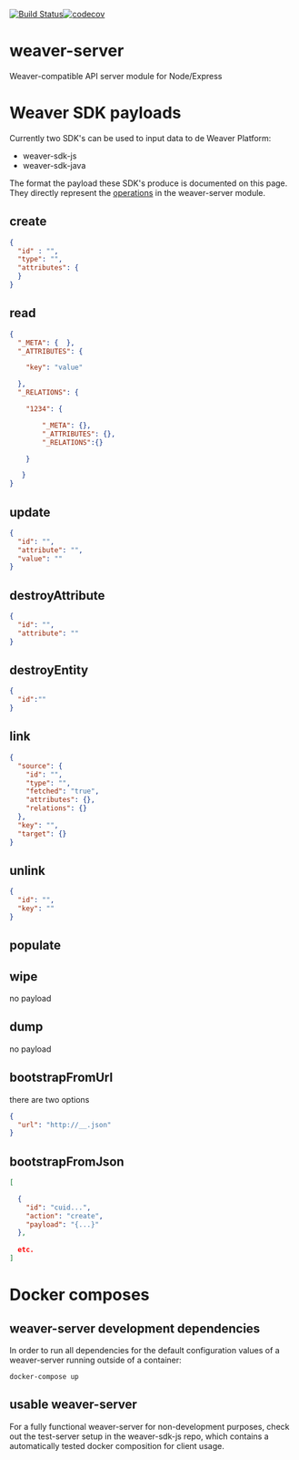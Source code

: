 [![Build Status](https://secure.travis-ci.org/weaverplatform/weaver-server.png?branch=master)](http://travis-ci.org/weaverplatform/weaver-server)[![codecov](https://codecov.io/gh/weaverplatform/weaver-server/branch/master/graph/badge.svg)](https://codecov.io/gh/weaverplatform/weaver-server)
# weaver-server
Weaver-compatible API server module for Node/Express


# Weaver SDK payloads

Currently two SDK's can be used to input data to de Weaver Platform:

  * weaver-sdk-js
  * weaver-sdk-java
  
The format the payload these SDK's produce is documented on this page. They directly represent the [operations](https://github.com/weaverplatform/weaver-server/blob/master/src/operations.coffee) in the weaver-server module.

## create

```json
{
  "id" : "",
  "type": "",
  "attributes": {
  }
}
```

## read

```json
{
  "_META": {  },
  "_ATTRIBUTES": {

    "key": "value"

  },
  "_RELATIONS": {

    "1234": {

        "_META": {},
        "_ATTRIBUTES": {},
        "_RELATIONS":{}

    }

   }
}
```

## update

```json
{
  "id": "",
  "attribute": "",
  "value": ""
}
```

## destroyAttribute
```json
{
  "id": "",
  "attribute": ""
}
```

## destroyEntity
```json
{
  "id":""
}
```

## link
```json
{
  "source": {
    "id": "",
    "type": "",
    "fetched": "true",
    "attributes": {},
    "relations": {}
  },
  "key": "",
  "target": {}
}
```

## unlink
```json
{
  "id": "",
  "key": ""
}
```

## populate

## wipe

no payload

## dump

no payload

## bootstrapFromUrl

there are two options
```json
{
  "url": "http://__.json" 
}
```

## bootstrapFromJson

```json
[

  {
    "id": "cuid...",
    "action": "create",
    "payload": "{...}"
  },
  
  etc.
] 

```

# Docker composes

## weaver-server development dependencies
In order to run all dependencies for the default configuration values of
a weaver-server running outside of a container:
```
docker-compose up
```

## usable weaver-server 
For a fully functional weaver-server for non-development purposes, check out
the test-server setup in the weaver-sdk-js repo, which contains a automatically
tested docker composition for client usage.

